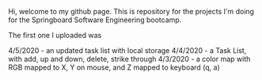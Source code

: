 Hi, welcome to my github page. This is repository for the projects I'm doing for the Springboard Software Engineering bootcamp.

The first one I uploaded was

4/5/2020 - an updated task list with local storage
4/4/2020 - a Task List, with add, up and down, delete, strike through
4/3/2020 - a color map with RGB mapped to X, Y on mouse, and Z mapped to keyboard (q, a)

